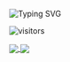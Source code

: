<!-- - 👋 Hi, I’m @SHRAIZER887 -->
![Typing SVG](https://readme-typing-svg.herokuapp.com/?lines=👋+Hi+there;I’m+SHRAIZER887&duration=3000)

![visitors](https://visitor-badge.glitch.me/badge?page_id=SHRAIZER887.SHRAIZER887&left_color=green&right_color=red)


<a href="https://github.com/SHRAIZER887">
  <img align="center" src="https://github-readme-streak-stats.herokuapp.com/?user=SHRAIZER887&theme=dark" />
</a>
<a href="https://github.com/SHRAIZER887">
  <img align="center" src="https://github-readme-stats.vercel.app/api?username=SHRAIZER887&count_private=true&show_icons=true&theme=dark" />
</a>
<!-- 
![GitHub Streak](https://github-readme-streak-stats.herokuapp.com/?user=SHRAIZER887&theme=dark)

![Anurag's GitHub stats](https://github-readme-stats.vercel.app/api?username=SHRAIZER887&count_private=true&show_icons=true&theme=dark) -->

![Top Langs](https://github-readme-stats.vercel.app/api/top-langs/?username=SHRAIZER887&layout=compact)


